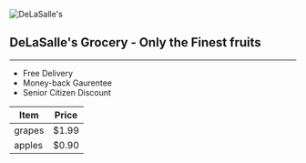 ![DeLaSalle's](https://home.manhattan.edu/~marc.waldman/images/dls.png)
## DeLaSalle's Grocery - Only the Finest fruits
---
- Free Delivery
- Money-back Gaurentee
- Senior Citizen Discount

| Item | Price |
| ---- | ----- |
|grapes| $1.99 |
|apples| $0.90 |
